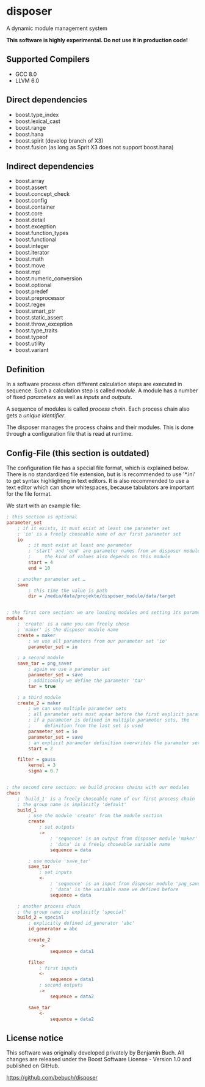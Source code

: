 # disposer
A dynamic module management system

<b>This software is highly experimental. Do not use it in production code!</b>

## Supported Compilers

- GCC 8.0
- LLVM 6.0

## Direct dependencies

- boost.type_index
- boost.lexical_cast
- boost.range
- boost.hana
- boost.spirit (develop branch of X3)
- boost.fusion (as long as Sprit X3 does not support boost.hana)

## Indirect dependencies

- boost.array
- boost.assert
- boost.concept_check
- boost.config
- boost.container
- boost.core
- boost.detail
- boost.exception
- boost.function_types
- boost.functional
- boost.integer
- boost.iterator
- boost.math
- boost.move
- boost.mpl
- boost.numeric_conversion
- boost.optional
- boost.predef
- boost.preprocessor
- boost.regex
- boost.smart_ptr
- boost.static_assert
- boost.throw_exception
- boost.type_traits
- boost.typeof
- boost.utility
- boost.variant

## Definition

In a software process often different calculation steps are executed in sequence. Such a calculation step is called <i>module</i>. A module has a number of fixed <i>parameters</i> as well as <i>inputs</i> and <i>outputs</i>.

A sequence of modules is called <i>process chain</i>. Each process chain also gets a <i>unique identifier</i>.

The disposer manages the process chains and their modules. This is done through a configuration file that is read at runtime.

## Config-File (this section is outdated)

The configuration file has a special file format, which is explained below. There is no standardized file extension, but is is recommended to use '\*.ini' to get syntax highlighting in text editors. It is also recommended to use a text editor which can show whitespaces, because tabulators are important for the file format.

We start with an example file:

```ini
; this section is optional
parameter_set
	; if it exists, it must exist at least one parameter set
	; 'io' is a freely choseable name of our first parameter set
	io
		; it must exist at least one parameter
		; 'start' and 'end' are parameter names from an disposer module
		;     the kind of values also depends on this module
		start = 4
		end = 10

	; another parameter set …
	save
		; this time the value is path
		dir = /media/data/projekte/disposer_module/data/target


; the first core section: we are loading modules and setting its parameters
module
	; 'create' is a name you can freely chose
	; 'maker' is the disposer module name
	create = maker
		; we use all parameters from our parameter set 'io'
		parameter_set = io

	; a second module
	save_tar = png_saver
		; again we use a parameter set
		parameter_set = save
		; additionaly we define the parameter 'tar'
		tar = true

	; a third module
	create_2 = maker
		; we can use multiple parameter sets
		; all parameter sets must apear before the first explicit parameter
		; if a parameter is defined in multiple parameter sets, the
		;     definition from the last set is used
		parameter_set = io
		parameter_set = save
		; an explicit parameter definition overwrites the parameter set
		start = 2

	filter = gauss
		kernel = 3
		sigma = 0.7


; the second core section: we build process chains with our modules
chain
	; 'build_1' is a freely choseable name of our first process chain
	; the group name is implicitly 'default'
	build_1
		; use the module 'create' from the module section
		create
			; set outputs
			->
				; 'sequence' is an output from disposer module 'maker'
				; 'data' is a freely choseable variable name
				sequence = data

		; use module 'save_tar'
		save_tar
			; set inputs
			<-
				; 'sequence' is an input from disposer module 'png_saver'
				; 'data' is the variable name we defined before
				sequence = data

	; another process chain
	; the group name is explicitly 'special'
	build_2 = special
		; explicitly defined id_generator 'abc'
		id_generator = abc

		create_2
			->
				sequence = data1

		filter
			; first inputs
			<-
				sequence = data1
			; second outputs
			->
				sequence = data2

		save_tar
			<-
				sequence = data2

```

## License notice

This software was originally developed privately by Benjamin Buch. All changes are released under the Boost Software License - Version 1.0 and published on GitHub.

https://github.com/bebuch/disposer
